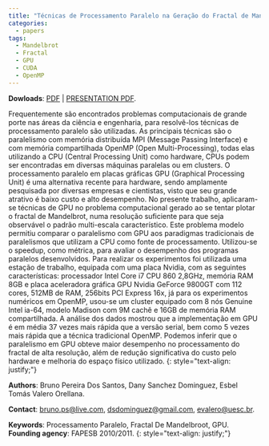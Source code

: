 ```yaml
---
title: "Técnicas de Processamento Paralelo na Geração do Fractal de Mandelbrot"
categories:
  - papers
tags:
  - Mandelbrot
  - Fractal
  - GPU
  - CUDA
  - OpenMP
---
```


**Dowloads**: [PDF](/assets/files/2011-02-28-Resumo_Seminario_IC_FINAL.pdf) | [PRESENTATION PDF](/assets/files/2011-02-28Apresentacao_Seminariode_IC_2011_UESC.pdf).

Frequentemente são encontrados problemas computacionais de grande porte nas áreas da ciência e engenharia, para resolvê-los técnicas de processamento paralelo são utilizadas. As principais técnicas são o paralelismo com memória distribuída MPI (Message Passing Interface) e com memória compartilhada OpenMP (Open Multi-Processing), todas elas utilizando a CPU (Central Processing Unit) como hardware, CPUs podem ser encontradas em diversas máquinas paralelas ou em clusters. O processamento paralelo em placas gráficas GPU (Graphical Processing Unit) é uma alternativa recente para hardware, sendo amplamente pesquisada por diversas empresas e cientistas, visto que seu grande atrativo é baixo custo e alto desempenho. No presente trabalho, aplicaram-se técnicas de GPU no problema computacional gerado ao se tentar plotar o fractal de Mandelbrot, numa resolução suficiente para que seja observável o padrão multi-escala característico. Este problema modelo permitiu comparar o paralelismo com GPU aos paradigmas tradicionais de paralelismos que utilizam a CPU como fonte de processamento. Utilizou-se o speedup, como métrica, para avaliar o desempenho dos programas paralelos desenvolvidos. Para realizar os experimentos foi utilizada uma estação de trabalho, equipada com uma placa Nvidia, com as seguintes características: processador Intel Core i7 CPU 860 2,8GHz, memória RAM 8GB e placa aceleradora gráfica GPU Nvidia GeForce 9800GT com 112 cores, 512MB de RAM, 256bits PCI Express 16x, já para os experimentos numéricos em OpenMP, usou-se um cluster equipado com 8 nós Genuine Intel ia-64, modelo Madison com 9M cachê e 16GB de memória RAM compartilhada. A análise dos dados mostrou que a implementação em GPU é em média 37 vezes mais rápida que a versão serial, bem como 5 vezes mais rápida que a técnica tradicional OpenMP. Podemos inferir que o paralelismo em GPU obteve maior desempenho no processamento do fractal de alta resolução, além de redução significativa do custo pelo hardware e melhoria do espaço físico utilizado. {: style="text-align: justify;"}

**Authors**: Bruno Pereira Dos Santos, Dany Sanchez Dominguez, Esbel Tomás Valero Orellana.

**Contact**: bruno.ps@live.com, dsdominguez@gmail.com, evalero@uesc.br.

**Keywords**: Processamento Paralelo, Fractal De Mandelbroot, GPU.
**Founding agency**: FAPESB 2010/2011.
{: style="text-align: justify;"}